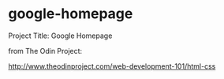# google-homepage
Project Title: Google Homepage

from The Odin Project:

http://www.theodinproject.com/web-development-101/html-css
